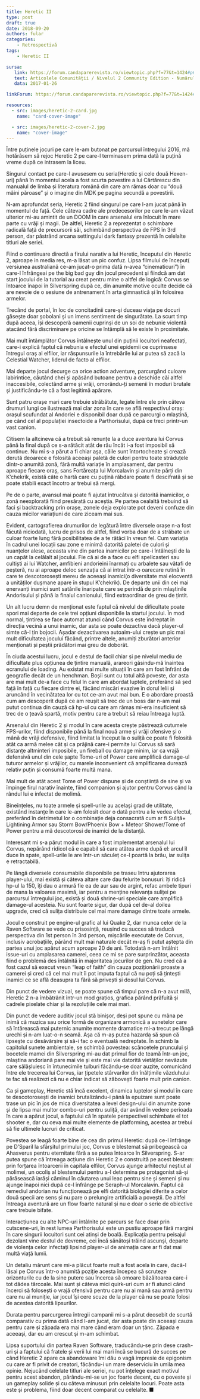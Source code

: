```yaml
---
title: Heretic II
type: post
draft: true
date: 2018-09-20
authors: fular
categories:
    - Retrospectivă
tags:
    - Heretic II

sursa:
   link: https://forum.candaparerevista.ro/viewtopic.php?f=77&t=1424#p61052
   text: Articolele Comunității / Nivelul 2 Community Edition - Numărul 2
   data: 2017-01-26

linkForum: https://forum.candaparerevista.ro/viewtopic.php?f=77&t=1424#p61052

resources:
  - src: images/heretic-2-card.jpg
    name: "card-cover-image"

  - src: images/heretic-2-cover-2.jpg
    name: "cover-image"
---
```

Între puținele jocuri pe care le-am butonat pe parcursul întregului 2016, mă hotărâsem să rejoc Heretic 2 pe care-l terminasem prima dată la puțină vreme după ce intrasem la liceu.

Singurul contact pe care-l avusesem cu seria(Heretic și cele două Hexen-uri) până în momentul acela a fost scurta povestire a lui Cărtărescu din manualul de limba și literatura română din care am rămas doar cu “două mâini păroase” și o imagine din MDK pe pagina secundă a povestirii.

N-am aprofundat seria, Heretic 2 fiind singurul pe care l-am jucat până în momentul de față. Cele câteva cadre ale predecesorilor pe care le-am văzut ulterior mi-au amintit de un DOOM în care arsenalul era înlocuit în mare parte cu vrăji și magii.
De altfel, Heretic 2 a reprezentat o schimbare radicală față de precursorii săi, schimbând perspectiva de FPS în 3rd person, dar păstrând arcana settingului dark fantasy prezentă în celelalte titluri ale seriei.

Fiind o continuare directă a firului narativ a lui Heretic, începutul din Heretic 2, aproape in media res, m-a lăsat un pic confuz. Lipsa filmului de început( versiunea australiană ce-am jucat-o prima dată n-avea “cinematicuri”) în care-l înfrângeai pe the big bad guy din jocul precedent și fiindcă am dat start jocului de la tutorial au creat pentru mine o altfel de logică: Corvus se întoarce înapoi în Silverspring după ce, din anumite motive oculte decide că are nevoie de o sesiune de antrenament în arta gimnastică și în folosirea armelor.

Trecând de portal, în loc de concitadinii care-și duceau viața pe docuri găsește doar șobolani și un imens sentiment de singurătate. La scurt timp după aceea, își descoperă oamenii cuprinși de un soi de nebunie violentă atacând fără discriminare pe oricine se întâmplă să le existe în proximitate.

Mai mult întâmplător Corvus întâlnește unul din puținii locuitori neafectați, care-i explică faptul că nebunia e efectul unei epidemii ce cuprinsese întregul oraș al elfilor, iar răspunsurile la întrebările lui ar putea să zacă la Celestial Watcher, liderul de facto al elfilor.

Mai departe jocul decurge ca orice action adventure, parcurgând culoare labirintice, căutând chei și apăsând butoane pentru a deschide căi altfel inaccesibile, colectând arme și vrăji, omorându-ți semenii în moduri brutale și justificându-te că a fost legitimă apărare.

Sunt patru orașe mari care trebuie străbătute, legate între ele prin câteva drumuri lungi ce ilustrează mai clar zona în care se află respectivul oraș: orașul scufundat al Andoriei e disponibil doar după ce parcurgi o mlaștină, pe când cel al populației insectoide a Parthorisului, după ce treci printr-un vast canion.

Citisem la altcineva că a trebuit să renunțe la a duce aventura lui Corvus până la final după ce s-a rătăcit atât de rău încât i-a fost imposibil să continue. Nu mi s-a părut a fi chiar așa, căile sunt întortocheate și crează derută deoarece e folosită aceeași paletă de culori pentru toate străduțele dintr-o anumită zonă, fără multă variație în amplasament, dar pentru aproape fiecare oraș, sans Fortăreața lui Morcalavin și anumite părți din K’chekrik, există câte o hartă care cu puțină răbdare poate fi descifrată și se poate stabili exact încotro ar trebui să mergi.

Pe de o parte, avansul mai poate fi ajutat întrucâtva și datorită inamicilor, o zonă neexplorată fiind presărată cu aceștia. Pe partea cealaltă trebuind să faci și backtracking prin orașe, zonele deja explorate pot deveni confuze din cauza micilor variațiuni de care ziceam mai sus.

Evident, cartografierea drumurilor de legătură între diversele orașe n-a fost făcută niciodată, lucru de prisos de altfel, fiind vorba doar de a străbate un culoar foarte lung fără posibilitatea de a te rătăci în vreun fel. Cum variația în cadrul unei locații sau zone e minimă datorită paletei de culori și nuanțelor alese, aceasta vine din partea inamicilor pe care-i întâlnești de la un capăt la celălalt al jocului. Fie că ai de a face cu elfi spellcasteri sau cultiști ai lui Watcher, amfibieni andorieini înarmați cu arbalete sau vătafi de peșteră, nu ai aproape deloc senzația că ai intrat într-o oarecare rutină în care te descotorosești mereu de aceeași inamici(o diversitate mai elocventă a unităților dușmane apare în stupul K’chekrik). De departe unii din cei mai enervanți inamici sunt satănile înaripate care se perindă de prin mlaștinile Andorisului și până la finalul canionului, fiind extraordinar de greu de țintit.

Un alt lucru demn de menționat este faptul că nivelul de dificultate poate spori mai departe de cele trei opțiuni disponibile la startul jocului. În mod normal, țintirea se face automat atunci când Corvus este îndreptat în direcția vecină a unui inamic, dar asta se poate dezactiva dacă player-ul simte că-l țin bojocii. Așadar dezactivarea autoaim-ului crește un pic mai mult dificultatea jocului făcând, printre altele, anumiți zburători anterior menționati și peștii prădători mai greu de doborât.

În ciuda acestui lucru, jocul e destul de facil chiar și pe nivelul mediu de dificultate plus opțiunea de țintire manuală, arareori găsindu-mă înaintea ecranului de loading. Au existat mai multe situații în care am fost înfrânt de geografie decât de un henchman.
Boșii sunt cu totul altă poveste, dar asta are mai mult de-a face cu felul în care am abordat luptele, preferând să șed față în față cu fiecare dintre ei, făcând miscări evazive în dorul lelii și aruncând în vecinătatea lor cu tot ce-am avut mai bun. E o abordare proastă cum am descoperit după ce am reușit să trec de un boss dar n-am mai putut continua din cauză că hp-ul cu care am rămas mi-era insuficient să trec de o țeavă spartă, motiv pentru care a trebuit să reiau întreaga luptă.

Arsenalul din Heretic 2 și modul în care acesta crește păstrează cutumele FPS-urilor, fiind disponibile până la final nouă arme și vrăji ofensive și o mână de vrăji defensive, fiind limitat la început la o suliță ce poate fi folosită atât ca armă melee cât și ca prăjină care-i permite lui Corvus să sară distanțe altminteri imposibile, un fireball cu damage minim, iar ca vrajă defensivă unul din cele șapte Tome-uri of Power care amplifică damage-ul tuturor armelor și vrăjilor, cu marele inconvenient că amplificarea durează relativ puțin și consumă foarte multă mana.

Mai mult de atât acest Tome of Power dispune și de conștiință de sine și va împinge firul narativ înainte, fiind companion și ajutor pentru Corvus când la rândul lui e infectat de molimă.

Bineînțeles, nu toate armele și spell-urile au același grad de utilitate, existând instanțe în care le-am folosit doar o dată pentru a le vedea efectul, preferând în detrimetul lor o combinație deja consacrată cum ar fi Suliță+ Lightining Armor sau Storm Bow/Phoenix Bow + Meteor Shower/Tome of Power pentru a mă descotorosi de inamici de la distanță.

Interesant mi s-a părut modul în care a fost implementat arsenalul lui Corvus, nepărând ridicol că e capabil să care atâtea arme după el: arcul îl duce în spate, spell-urile le are într-un săculeț ce-l poartă la brâu, iar sulița e retractabilă.

Pe lângă diversele consumabile disponibile pe traseu întru ajutorarea player-ului, mai există și câteva altare care dau felurite bonusuri: îți ridică hp-ul la 150, îți dau o armură fie ea de aur sau de argint, refac ambele tipuri de mana la valoarea maximă, iar pentru a menține relevanța suliței pe parcursul întregului joc, există și două shrine-uri speciale care amplifică damage-ul acesteia. Nu sunt foarte sigur, dar după cel de-al doilea upgrade, cred că sulița distribuie cel mai mare damage dintre toate armele.

Jocul e construit pe engine-ul grafic al lui Quake 2, dar munca celor de la Raven Software se vede cu prisosință, reușind cu succes să traducă perspectiva din 1st person în 3rd person, mișcările executate de Corvus, inclusiv acrobațiile, părând mult mai naturale decât m-aș fi putut aștepta din partea unui joc apărut acum aproape 20 de ani. Totodată n-am întâlnit issue-uri cu amplasarea camerei, ceea ce mi se pare surprinzător, aceasta fiind o problemă des întâlnită în majoritatea jocurilor de gen. Nu cred că a fost cazul să execut vreun “leap of faith” din cauza poziționării proaste a camerei și cred că cel mai mult îi pot imputa faptul că nu poți să țintești inamici ce se află deasupra ta fără să privești și dosul lui Corvus.

Din punct de vedere vizual, se poate spune că timpul pare că n-a avut milă, Heretic 2 n-a îmbătrânit într-un mod grațios, grafica părând prăfuită și cadrele pixelate chiar și la rezoluțiile cele mai mari.

Din punct de vedere auditiv jocul stă binișor, deși pot spune cu mâna pe inimă că muzica sau orice formă de organizare armonică a sunetelor care să întărească mai puternic anumite momente dramatice mi-a trecut pe lângă urechi și n-am luat-o-n seamă. Așa că m-aș putea hazarda să spun că lipsește cu desăvârșire și să-i fac o eventuală nedreptate. În schimb la capitolul sunete ambientale, se schimbă povestea: scâncetele pruncului și bocetele mamei din Silverspring mi-au dat primul fior de teamă într-un joc, mlaștina andoriană pare mai vie și este mai vie datorită vietăților nevăzute care sălășluiesc în întunecimile tulburi făcându-se doar auzite, comunicând între ele trecerea lui Corvus, iar țipetele stârvarilor din înălțimile văzduhului te fac să realizezi că nu e chiar indicat să zăbovești foarte mult prin canion.

Ca și gameplay, Heretic stă încă excelent, dinamica luptelor și modul în care te descotorosești de inamici brutalizându-i până la epuizare sunt poate trase un pic în jos de mica diversitatea a level design-ului din anumite zone și de lipsa mai multor combo-uri pentru suliță, dar având în vedere perioada în care a apărut jocul, a faptului că în spatele perspectivei schimbate el tot shooter e, dar cu ceva mai multe elemente de platforming, acestea ar trebui să fie ultimele lucruri de criticat.

Povestea se leagă foarte bine de cea din primul Heretic: după ce-l înfrânge pe D’Sparil la sfârșitul primului joc, Corvus e blestemat să pribegească ca Ahasverus pentru eternitate fără a se putea întoarce în Silverspring. S-ar putea spune că întreaga acțiune din Heretic 2 e construită pe acest blestem: prin forțarea întoarcerii în capitala elfilor, Corvus ajunge arhitectul neștiut al molimei, un ocoliș al blestemului pentru a-l determina pe protagonist să-și părăsească iarăși căminul în căutarea unui leac pentru sine și semeni și nu ajunge înapoi nici după ce-l înfrânge pe Seraph-ul Morcalavin. Faptul că remediul andorian nu funcționează pe elfi datorită biologiei diferite a celor două specii are sens și nu pare o prelungire artificială a poveștii. De altfel întreaga aventură are un flow foarte natural și nu e doar o serie de obiective care trebuie bifate.

Interacțiunea cu alte NPC-uri întâlnite pe parcurs se face doar prin cutscene-uri, în rest lumea Parthorisului este un pustiu aproape fără margini în care singurii locuitori sunt cei atinși de boală. Explicația pentru peisajul dezolant vine destul de devreme, cei încă sănătoși trăind ascunși, departe de violența celor infectați lipsind player-ul de animația care ar fi dat mai multă viață lumii.

Un detaliu mărunt care mi-a plăcut foarte mult a fost acela în care, dacă-l lăsai pe Corvus într-o anumită poziție acesta începea să scruteze orizonturile cu de la sine putere sau încerca să omoare bâzâitoarea care-i tot dădea târcoale. Mai sunt și câteva mici quirk-uri cum ar fi atunci când încerci să folosești o vrajă ofensivă pentru care nu ai mană sau armă pentru care nu ai muniție, iar jocul își cere scuze de la player că nu se poate folosi de acestea datorită lipsurilor.

Durata pentru parcurgerea întregii campanii mi s-a părut deosebit de scurtă comparativ cu prima dată când l-am jucat, dar asta poate din aceeași cauza pentru care și zăpada era mai mare când eram doar un țânc. Zăpada e aceeași, dar eu am crescut și m-am schimbat.

Lipsa suportului din partea Raven Software, traducându-se prin dese crash-uri și a faptului că fratele și verii lui mai mari încă se bucură de succes pe când Heretic 2 apare ca abandoware îmi dău o vagă impresie de epigonism cu care ar fi privit de creatori, făcându-i un mare deserviciu în umila mea opinie. Nejucând celelate titluri ale seriei, nu pot înțelege exact motivul pentru acest abandon, părându-mi-se un joc foarte decent, cu o poveste și un gameplay solide și cu câteva minusuri prin celelalte locuri. Poate asta este și problema, fiind doar decent comparat cu celelalte. ■
